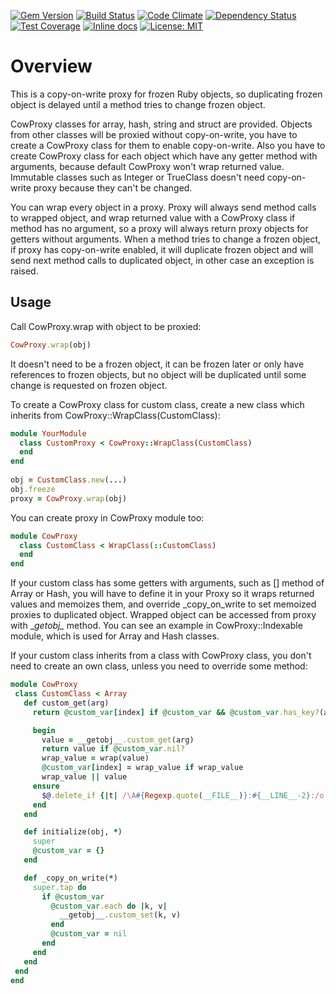 [![Gem
Version](https://badge.fury.io/rb/cow_proxy.svg)](http://badge.fury.io/rb/cow_proxy)
[![Build Status](https://secure.travis-ci.org/Programatica/cow_proxy.png?branch=master)](http://travis-ci.org/Programatica/cow_proxy)
[![Code Climate](https://codeclimate.com/github/Programatica/cow_proxy/badges/gpa.svg)](https://codeclimate.com/github/Programatica/cow_proxy)
[![Dependency Status](https://gemnasium.com/Programatica/cow_proxy.png?branch=master)](https://gemnasium.com/Programatica/cow_proxy)
[![Test Coverage](https://codeclimate.com/github/Programatica/cow_proxy/badges/coverage.svg)](https://codeclimate.com/github/Programatica/cow_proxy/coverage)
[![Inline docs](https://inch-ci.org/github/Programatica/cow_proxy.svg?branch=master)](https://inch-ci.org/github/Programatica/cow_proxy)
[![License: MIT](https://img.shields.io/badge/License-MIT-blue.svg)](https://opensource.org/licenses/MIT)

Overview
========

This is a copy-on-write proxy for frozen Ruby objects, so duplicating frozen object is delayed until a method tries to change frozen object.

CowProxy classes for array, hash, string and struct are provided. Objects from other classes will be proxied without copy-on-write, you have to create a CowProxy class for them to enable copy-on-write. Also you have to create CowProxy class for each object which have any getter method with arguments, because default CowProxy won't wrap returned value. Immutable classes such as Integer or TrueClass doesn't need copy-on-write proxy because they can't be changed.

You can wrap every object in a proxy. Proxy will always send method calls to wrapped object, and wrap returned value with a CowProxy class if method has no argument, so a proxy will always return proxy objects for getters without arguments. When a method tries to change a frozen object, if proxy has copy-on-write enabled, it will duplicate frozen object and will send next method calls to duplicated object, in other case an exception is raised.

Usage
-----

Call CowProxy.wrap with object to be proxied:

```ruby
CowProxy.wrap(obj)
```

It doesn't need to be a frozen object, it can be frozen later or only have references to frozen objects, but no object will be duplicated until some change is requested on frozen object.

To create a CowProxy class for custom class, create a new class which inherits from CowProxy::WrapClass(CustomClass):

```ruby
module YourModule
  class CustomProxy < CowProxy::WrapClass(CustomClass)
  end
end
  
obj = CustomClass.new(...)
obj.freeze
proxy = CowProxy.wrap(obj)
```

You can create proxy in CowProxy module too:

```ruby
module CowProxy
  class CustomClass < WrapClass(::CustomClass)
  end
end
```

If your custom class has some getters with arguments, such as [] method of Array or Hash, you will have to define it in your Proxy so it wraps returned values and memoizes them, and override _copy_on_write to set memoized proxies to duplicated object. Wrapped object can be accessed from proxy with \__getobj\__ method. You can see an example in CowProxy::Indexable module, which is used for Array and Hash classes.
 
If your custom class inherits from a class with CowProxy class, you don't need to create an own class, unless you need to override some method:
 
 ```ruby
module CowProxy
  class CustomClass < Array
    def custom_get(arg)
      return @custom_var[index] if @custom_var && @custom_var.has_key?(arg)

      begin
        value = __getobj__.custom_get(arg)
        return value if @custom_var.nil?
        wrap_value = wrap(value)
        @custom_var[index] = wrap_value if wrap_value
        wrap_value || value
      ensure
        $@.delete_if {|t| /\A#{Regexp.quote(__FILE__)}:#{__LINE__-2}:/o =~ t} if $@
      end
    end

    def initialize(obj, *)
      super
      @custom_var = {}
    end

    def _copy_on_write(*)
      super.tap do
        if @custom_var
          @custom_var.each do |k, v|
            __getobj__.custom_set(k, v)
          end
          @custom_var = nil
        end
      end
    end
  end
end
```
